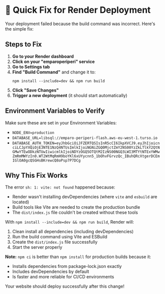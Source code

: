 # 🔧 Quick Fix for Render Deployment

Your deployment failed because the build command was incorrect. Here's the simple fix:

## Steps to Fix

1. **Go to your Render dashboard** 
2. **Click on your "emparoperiperi" service**
3. **Go to Settings tab**
4. **Find "Build Command"** and change it to:
   ```
   npm install --include=dev && npm run build
   ```
5. **Click "Save Changes"**
6. **Trigger a new deployment** (it should start automatically)

## Environment Variables to Verify

Make sure these are set in your Environment Variables:
- `NODE_ENV=production`
- `DATABASE_URL=libsql://emparo-periperi-flash.aws-eu-west-1.turso.io`
- `DATABASE_AUTH_TOKEN=eyJhbGciOiJFZERTQSIsInR5cCI6IkpXVCJ9.eyJhIjoicnciLCJpYXQiOjE3NTE1NzQ4NTUsImlkIjoiNGNiZGQ0MjctZmY2NS00YzZkLTlkY2QtNGMwYTEwODkzNTUwIiwicmlkIjoiNDYzOGQ5OTQtM2IzNS00NGQ3LWI3MTYtNTExYWMwZmRmMWYzIn0.WT2WtMqRmH9boYKl6xUYycnn5_1bOhvFGrvzQc_IBuhQRcXtgerDCEmIGlOA0gcQSGHsBKrewcQ8oPsp7P7DCg`

## Why This Fix Works

The error `sh: 1: vite: not found` happened because:
- Render wasn't installing devDependencies (where `vite` and `esbuild` are located)
- Build tools like Vite are needed to create the production bundle
- The `dist/index.js` file couldn't be created without these tools

With `npm install --include=dev && npm run build`, Render will:
1. Clean install all dependencies (including devDependencies)
2. Run the build command using Vite and ESBuild
3. Create the `dist/index.js` file successfully
4. Start the server properly

**Note:** `npm ci` is better than `npm install` for production builds because it:
- Installs dependencies from package-lock.json exactly
- Includes devDependencies by default
- Is faster and more reliable for CI/CD environments

Your website should deploy successfully after this change!
